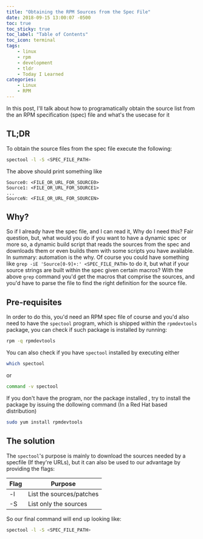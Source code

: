 ```yaml
---
title: "Obtaining the RPM Sources from the Spec File"
date: 2018-09-15 13:00:07 -0500
toc: true
toc_sticky: true
toc_label: "Table of Contents"
toc_icon: terminal
tags:
    - linux
    - rpm
    - development
    - tldr
    - Today I Learned
categories:
    - Linux
    - RPM
---
```

In this post, I'll talk about how to programatically obtain the source list from the an RPM specification (spec) file and what's the usecase for it
<!--more-->
## TL;DR
To obtain the source files from the spec file execute the following:
```bash
spectool -l -S <SPEC_FILE_PATH>
```
The above should print something like
```
Source0: <FILE_OR_URL_FOR_SOURCE0>
Source1: <FILE_OR_URL_FOR_SOURCE1>
...
SourceN: <FILE_OR_URL_FOR_SOURCEN>
```

## Why?
So if I already have the spec file, and I can read it, Why do I need this?
Fair question, but, what would you do if you want to have a dynamic spec or more so, a dynamic build script that reads the sources from the spec and downloads them or even builds them with some scripts you have available.
In summary: automation is the why.
Of course you could have something like `grep -iE 'Source[0-9]+:' <SPEC_FILE_PATH>` to do it, but what if your source strings are built within the spec given certain macros?
With the above `grep` command you'd get the macros that comprise the sources, and you'd have to parse the file to find the right definition for the source file.

## Pre-requisites
In order to do this, you'd need an RPM spec file of course and you'd also need to have the `spectool` program, which is shipped within the `rpmdevtools` package, you can check if such package is installed by running:
```bash
rpm -q rpmdevtools
```
You can also check if you have `spectool` installed by executing either
```bash
which spectool
```
or
```bash
command -v spectool
```
If you don't have the program, nor the package installed , try to install the package by issuing the dollowing command (In a Red Hat based distribution)
```bash
sudo yum install rpmdevtools
```

## The solution
The `spectool`'s purpose is mainly to download the sources needed by a specfile (If they're URLs), but it can also be used to our advantage by providing the flags:

| Flag | Purpose                  |
|------|--------------------------|
| -l   | List the sources/patches |
| -S   | List only the sources    |

So our final command will end up looking like:
```bash
spectool -l -S <SPEC_FILE_PATH>
```
